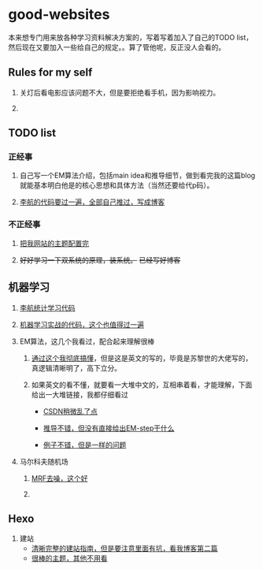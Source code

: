 # good-websites

本来想专门用来放各种学习资料解决方案的，写着写着加入了自己的TODO list，然后现在又要加入一些给自己的规定。。算了管他呢，反正没人会看的。

## Rules for my self

1. 关灯后看电影应该问题不大，但是要拒绝看手机，因为影响视力。

2. 

## TODO list

### 正经事

1. 自己写一个EM算法介绍，包括main idea和推导细节，做到看完我的这篇blog就能基本明白他是的核心思想和具体方法（当然还要给代p码）。


2. [李航的代码要过一遍，全部自己推过，写成博客](#lihang)

### 不正经事
1. [把我网站的主题配置完](https://github.com/blinkfox/hexo-theme-matery/blob/develop/README_CN.md)

2. ~~好好学习一下双系统的原理，装系统。~~ ~~已经写好博客~~
   
## 机器学习

1. [李航统计学习代码](https://github.com/fengdu78/lihang-code)<span class="anchor" id="lihang"> </span>

2. [机器学习实战的代码，这个也值得过一遍](https://github.com/apachecn/MachineLearning/)


3. EM算法，这几个我看过，配合起来理解很棒

   1. [通过这个我彻底搞懂](https://nianlonggu.com/2019/07/07/tutorial-on-EM/)，但是这是英文的写的，毕竟是苏黎世的大佬写的，真逻辑清晰明了，高下立分。
   
   2. 如果英文的看不懂，就要看一大堆中文的，互相串着看，才能理解，下面给出一大堆链接，我都仔细看过
        
        - [CSDN稍微乱了点](https://blog.csdn.net/weixin_43661031/article/details/91358990#commentBox)
       
        - [推导不错，但没有直接给出EM-step干什么](https://zhuanlan.zhihu.com/p/36331115)
        
        - [例子不错，但是一样的问题](https://zhuanlan.zhihu.com/p/78311644)
        
4. 马尔科夫随机场
   1. [MRF去噪，这个好](https://deanhan.com/2018/04/22/MRF/)
   
   2. 

## Hexo
1. 建站
   - [清晰完整的建站指南，但是要注意里面有坑，看我博客第二篇](https://mfrank2016.github.io/breeze-blog/2020/05/02/hexo/hexo-start/#toc-heading-2)
   -  [很棒的主题，其他不用看](https://zhuanlan.zhihu.com/p/35668237)
